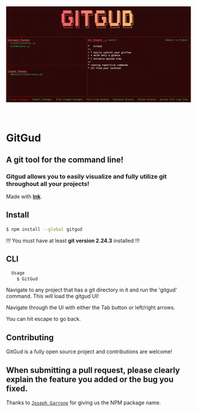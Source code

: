 <h1 align="center">
	<br>
	<img width="1000" alt="GitGud" src="media/GitGud.jpg">
	<br>
	<br>
</h1>

# GitGud

## A git tool for the command line!

### Gitgud allows you to easily visualize and fully utilize git throughout all your projects!

Made with **[Ink](https://github.com/vadimdemedes/ink)**.

## Install

```bash
$ npm install --global gitgud
```

!!! You must have at least **git version 2.24.3** installed !!!


## CLI


```
  Usage
    $ GitGud

```

Navigate to any project that has a git directory in it and run the 'gitgud' command. This will load the gitgud UI!


Navigate through the UI with either the Tab button or left/right arrows.

You can hit escape to go back.


## Contributing

GitGud is a fully open source project and contributions are welcome!

When submitting a pull request, please clearly explain the feature you added or the bug you fixed.
---------------------------------------------------------------

Thanks to [`Joseph Garrone`](#https://github.com/JosephGarrone) for giving us the NPM package name.

